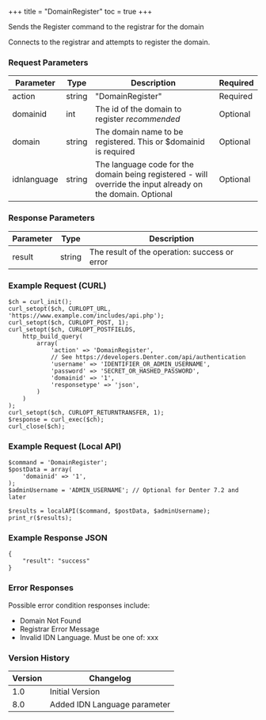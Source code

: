 +++
title = "DomainRegister"
toc = true
+++

Sends the Register command to the registrar for the domain

Connects to the registrar and attempts to register the domain.

### Request Parameters

| Parameter | Type | Description | Required |
| --------- | ---- | ----------- | -------- |
| action | string | "DomainRegister" | Required |
| domainid | int | The id of the domain to register *recommended* | Optional |
| domain | string | The domain name to be registered. This or $domainid is required | Optional |
| idnlanguage | string | The language code for the domain being registered - will override the input already on the domain. Optional | Optional |

### Response Parameters

| Parameter | Type | Description |
| --------- | ---- | ----------- |
| result | string | The result of the operation: success or error |


### Example Request (CURL)

```
$ch = curl_init();
curl_setopt($ch, CURLOPT_URL, 'https://www.example.com/includes/api.php');
curl_setopt($ch, CURLOPT_POST, 1);
curl_setopt($ch, CURLOPT_POSTFIELDS,
    http_build_query(
        array(
            'action' => 'DomainRegister',
            // See https://developers.Denter.com/api/authentication
            'username' => 'IDENTIFIER_OR_ADMIN_USERNAME',
            'password' => 'SECRET_OR_HASHED_PASSWORD',
            'domainid' => '1',
            'responsetype' => 'json',
        )
    )
);
curl_setopt($ch, CURLOPT_RETURNTRANSFER, 1);
$response = curl_exec($ch);
curl_close($ch);
```


### Example Request (Local API)

```
$command = 'DomainRegister';
$postData = array(
    'domainid' => '1',
);
$adminUsername = 'ADMIN_USERNAME'; // Optional for Denter 7.2 and later

$results = localAPI($command, $postData, $adminUsername);
print_r($results);
```


### Example Response JSON

```
{
    "result": "success"
}
```


### Error Responses

Possible error condition responses include:

* Domain Not Found
* Registrar Error Message
* Invalid IDN Language. Must be one of: xxx


### Version History

| Version | Changelog |
| ------- | --------- |
| 1.0 | Initial Version |
| 8.0 | Added IDN Language parameter |
